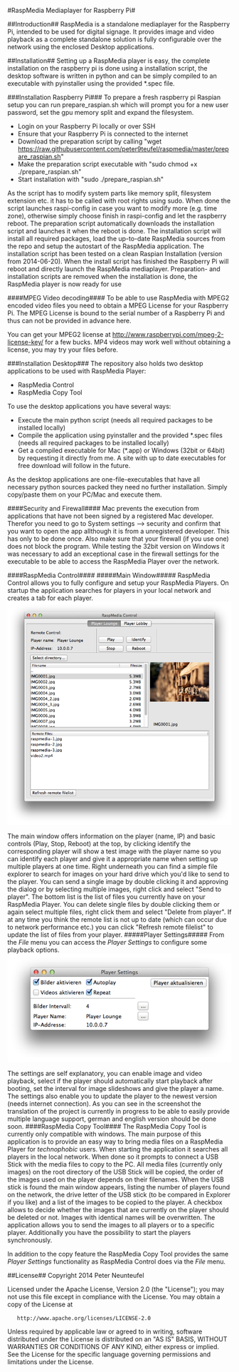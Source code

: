 #RaspMedia Mediaplayer for Raspberry Pi#

##Introduction##
RaspMedia is a standalone mediaplayer for the Raspberry Pi, intended to be used for digital signage. It provides image and video playback as a complete standalone solution is fully configurable over the network using the enclosed Desktop applications.

##Installation##
Setting up a RaspMedia player is easy, the complete installation on the raspberry pi is done using a installation script, the desktop software is written in python and can be simply compiled to an executable with pyinstaller using the provided *.spec file.

###Installation Raspberry Pi###
To prepare a fresh raspberry pi Raspian setup you can run prepare_raspian.sh which will prompt you for a new user password, set the gpu memory split and expand the filesystem.
  * Login on your Raspberry Pi locally or over SSH
  * Ensure that your Raspberry Pi is connected to the internet
  * Download the preparation script by calling "wget https://raw.githubusercontent.com/peter9teufel/raspmedia/master/prepare_raspian.sh"
  * Make the preparation script executable with "sudo chmod +x ./prepare_raspian.sh"
  * Start installation with "sudo ./prepare_raspian.sh"

As the script has to modify system parts like memory split, filesystem extension etc. it has to be called with root rights using sudo.
When done the script launches raspi-config in case you want to modify more (e.g. time zone), otherwise simply choose finish in raspi-config and let the raspberry reboot. The preparation script automatically downloads the installation script and launches it when the reboot is done.
The installation script will install all required packages, load the up-to-date RaspMedia sources from the repo and setup the autostart of the RaspMedia application. The installation script has been tested on a clean Raspian Installation (version from 2014-06-20).
When the install script has finished the Raspberry Pi will reboot and directly launch the RaspMedia mediaplayer.
Preparation- and installation scripts are removed when the installation is done, the RaspMedia player is now ready for use

####MPEG Video decoding####
To be able to use RaspMedia with MPEG2 encoded video files you need to obtain a MPEG License for your Raspberry Pi. The MPEG License is bound to the serial number of a Raspberry Pi and thus can not be provided in advance here.

You can get your MPEG2 license at http://www.raspberrypi.com/mpeg-2-license-key/ for a few bucks.
MP4 videos may work well without obtaining a license, you may try your files before.

###Installation Desktop###
The repository also holds two desktop applications to be used with RaspMedia Player:
   * RaspMedia Control
   * RaspMedia Copy Tool

To use the desktop applications you have several ways:
  * Execute the main python script (needs all required packages to be installed locally)
  * Compile the application using pyinstaller and the provided *.spec files (needs all required packages to be installed locally)
  * Get a compiled executable for Mac (*.app) or Windows (32bit or 64bit) by requesting it directly from me. A site with up to date executables for free download will follow in the future.

As the desktop applications are one-file-executables that have all necessary python sources packed they need no further installation. Simply copy/paste them on your PC/Mac and execute them.

####Security and Firewall####
Mac prevents the execution from applications that have not been signed by a registered Mac developer. Therefor you need to go to System settings --> security and confirm that you want to open the app allthough it is from a unregistered developer. This has only to be done once.
Also make sure that your firewall (if you use one) does not block the program. While testing the 32bit version on Windows it was necessary to add an exceptional case in the firewall settings for the executable to be able to access the RaspMedia Player over the network.

####RaspMedia Control####
#####Main Window#####
RaspMedia Control allows you to fully configure and setup your RaspMedia Players. On startup the application searches for players in your local network and creates a tab for each player.
![RaspMedia Control Main Window](/Screenshots/rmc_main.png)

The main window offers information on the player (name, IP) and basic controls (Play, Stop, Reboot) at the top, by clicking identify the corresponding player will show a test image with the player name so you can identify each player and give it a appropriate name when setting up multiple players at one time.
Right underneath you can find a simple file explorer to search for images on your hard drive which you'd like to send to the player. You can send a single image by double clicking it and approving the dialog or by selecting multiple images, right click and select "Send to player".
The bottom list is the list of files you currently have on your RaspMedia Player. You can delete single files by double clicking them or again select multiple files, right click them and select "Delete from player".
If at any time you think the remote list is not up to date (which can occur due to network performance etc.) you can click "Refresh remote filelist" to update the list of files from your player.
#####Player Settings#####
From the *File* menu you can access the *Player Settings* to configure some playback options.
![RaspMedia Player Settings](/Screenshots/rmc_player_settings.png)

The settings are self explanatory, you can enable image and video playback, select if the player should automatically start playback after booting, set the interval for image slideshows and give the player a name.
The settings also enable you to update the player to the newest version (needs internet connection).
As you can see in the screenshot the translation of the project is currently in progress to be able to easily provide multiple language support, german and english version should be done soon.
####RaspMedia Copy Tool####
The RaspMedia Copy Tool is currently only compatible with windows. The main purpose of this application is to provide an easy way to bring media files on a RaspMedia Player for *technophobic* users.
When starting the application it searches all players in the local network. When done so it prompts to connect a USB Stick with the media files to copy to the PC. All media files (currently only images) on the root directory of the USB Stick will be copied, the order of the images used on the player depends on their filenames. When the USB stick is found the main window appears, listing the number of players found on the network, the drive letter of the USB stick (to be compared in Explorer if you like) and a list of the images to be copied to the player. A checkbox allows to decide whether the images that are currently on the player should be deleted or not. Images with identical names will be overwritten.
The application allows you to send the images to all players or to a specific player. Additionally you have the possibility to start the players synchronously.

In addition to the copy feature the RaspMedia Copy Tool provides the same *Player Settings* functionality as RaspMedia Control does via the *File* menu.

##License##
Copyright 2014 Peter Neunteufel

   Licensed under the Apache License, Version 2.0 (the "License");
   you may not use this file except in compliance with the License.
   You may obtain a copy of the License at

       http://www.apache.org/licenses/LICENSE-2.0

   Unless required by applicable law or agreed to in writing, software
   distributed under the License is distributed on an "AS IS" BASIS,
   WITHOUT WARRANTIES OR CONDITIONS OF ANY KIND, either express or implied.
   See the License for the specific language governing permissions and
   limitations under the License.
